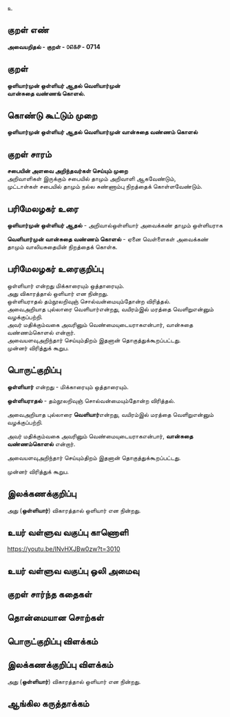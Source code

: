 உ

## குறள் எண் 

**அவையறிதல் - குறள் - ௦௭௧௪ - 0714**  

## குறள் 

**ஒளியார்முன் ஒள்ளியர் ஆதல் வெளியார்முன்  
வான்சுதை வண்ணங் கொளல்.**  

## கொண்டு கூட்டும் முறை

**ஒளியார்முன் ஒள்ளியர் ஆதல் வெளியார்முன் வான்சுதை வண்ணம் கொளல்**

## குறள் சாரம் 

**சபையின் அளவை அறிந்தவர்கள் செய்யும் முறை**  
அறிவாளிகள் இருக்கும் சபையில் தாமும் அறிவாளி ஆகவேண்டும்,  
முட்டாள்கள் சபையில் தாமும் நல்ல சுண்ணாம்பு நிறத்தைக் கொள்ளவேண்டும்.  

## பரிமேலழகர் உரை

**ஒளியார்முன் ஒள்ளியர் ஆதல்** - அறிவால்ஒள்ளியார் அவைக்கண் தாமும் ஒள்ளியராக  

**வெளியார்முன் வான்சுதை வண்ணம் கொளல்** - ஏனை வெள்ளைகள் அவைக்கண் தாமும் வாலியசுதையின் நிறத்தைக் கொள்க. 

## பரிமேலழகர் உரைகுறிப்பு   

ஒள்ளியார் என்றது மிக்காரையும் ஒத்தாரையும்.  
அது விகாரத்தால் ஒளியார் என நின்றது.  
ஒள்ளியராதல் தம்நூலறிவுஞ் சொல்வன்மையும்தோன்ற விரித்தல்.  
அவைஅறியாத புல்லாரை வெளியார்என்றது, வயிரம்இல் மரத்தை வெளிறுஎன்னும் வழக்குப்பற்றி.  
அவர் மதிக்கும்வகை அவரினும் வெண்மையுடையராகஎன்பார், வான்சுதை வண்ணம்கொளல் என்றார்.  
அவையளவுஅறிந்தார் செய்யும்திறம் இதனான் தொகுத்துக்கூறப்பட்டது.  
முன்னர் விரித்துக் கூறுப.    

## பொருட்குறிப்பு 

**ஒள்ளியார்** என்றது - மிக்காரையும் ஒத்தாரையும்.  
  
**ஒள்ளியராதல்** - தம்நூலறிவுஞ் சொல்வன்மையும்தோன்ற விரித்தல்.  

அவைஅறியாத புல்லாரை **வெளியார்**என்றது, வயிரம்இல் மரத்தை வெளிறுஎன்னும் வழக்குப்பற்றி.  

அவர் மதிக்கும்வகை அவரினும் வெண்மையுடையராகஎன்பார், **வான்சுதை வண்ணம்கொளல்** என்றார்.  

அவையளவுஅறிந்தார் செய்யும்திறம் இதனான் தொகுத்துக்கூறப்பட்டது.  

முன்னர் விரித்துக் கூறுப.    

## இலக்கணக்குறிப்பு  

அது (**ஒள்ளியார்**) விகாரத்தால் ஒளியார் என நின்றது.

## உயர் வள்ளுவ வகுப்பு காணொளி

https://youtu.be/INvHXJBw0zw?t=3010 

## உயர் வள்ளுவ வகுப்பு ஒலி அமைவு 

 
## குறள் சார்ந்த கதைகள் 


## தொன்மையான சொற்கள்


## பொருட்குறிப்பு விளக்கம்


## இலக்கணக்குறிப்பு விளக்கம்

அது (**ஒள்ளியார்**) விகாரத்தால் ஒளியார் என நின்றது.


## ஆங்கில கருத்தாக்கம் 


